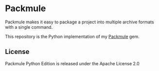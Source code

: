 # Packmule

Packmule makes it easy to package a project into multiple archive formats with a
single command.

This repository is the Python implementation of my [Packmule][1] gem.

[1]: https://github.com/nirix/packmule

## License

Packmule Python Edition is released under the Apache License 2.0
